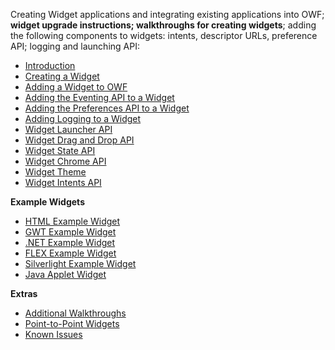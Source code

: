 Creating Widget applications and integrating existing applications into OWF; **widget upgrade instructions; walkthroughs for creating widgets**; adding the following components to widgets: intents, descriptor URLs, preference API; logging and launching API:

* [Introduction](OWF-7-Developer-Introduction)
* [Creating a Widget](OWF-7-Developer-Creating-a-Widget)
* [Adding a Widget to OWF](OWF-7-Developer-Adding-a-Widget-to-OWF)
* [Adding the Eventing API to a Widget](OWF-7-Developer-Adding-Eventing-API-to-Widget)
* [Adding the Preferences API to a Widget](OWF-7-Developer-Adding-Preferences-API-to-Widget)
* [Adding Logging to a Widget](OWF-7-Developer-Add-Logging-to-Widget)
* [Widget Launcher API](OWF-7-Developer-Widget-Launcher-API)
* [Widget Drag and Drop API](OWF-7-Developer-Widget-Drag-and-Drop-API)
* [Widget State API](OWF-7-Developer-Widget-State-API)
* [Widget Chrome API](OWF-7-Developer-Widget-Chrome-API)
* [Widget Theme](OWF-7-Developer-Widget-Theme)
* [Widget Intents API](OWF-7-Developer-Widget-Intents-API)

**Example Widgets**

* [HTML Example Widget](OWF-7-Developer—HTML-Example-Widget)
* [GWT Example Widget](OWF-7-Developer—GWT-Example-Widget)
* [.NET Example Widget](OWF-7-Developer—.NET-Example-Widget)
* [FLEX Example Widget](OWF-7-Developer—FLEX-Example-Widget)
* [Silverlight Example Widget](OWF-7-Developer—Silverlight-Example-Widget)
* [Java Applet Widget](OWF-7-Developer—Java-Applet-Example-Widget)

**Extras**

* [Additional Walkthroughs](OWF-7-Developer—Additional-Walkthroughs)
* [Point-to-Point Widgets](OWF-7-Developer—Point-to-Point-Widgets)
* [Known Issues](OWF-7-Developer—Known-Issues)